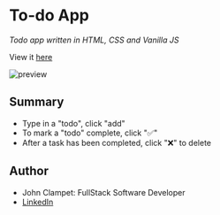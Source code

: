 # To-do App

*Todo app written in HTML, CSS and Vanilla JS*

View it [here]()

![preview](./src/Screenshot%202023-10-08%20at%2012.41.44 PM.png)

## Summary

- Type in a "todo", click "add"
- To mark a "todo" complete, click "✅" 
- After a task has been completed, click "❌" to delete

## Author

- John Clampet: FullStack Software Developer
- [LinkedIn](https://www.linkedin.com/in/john-clampet-264007122/)